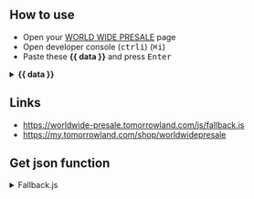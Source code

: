 ## How to use

 - Open your [WORLD WIDE PRESALE](https://my.tomorrowland.com/shop/worldwidepresale) page
 - Open developer console (<kbd>ctrl</kbd><kbd>i</kbd>) (<kbd>⌘</kbd><kbd>i</kbd>)
 - Paste these **{{ data }}** and press <kbd>Enter</kbd>
<details><summary><strong>{{ data }}</strong></summary>
<p>

```javascript
setInterval(fn60sec, 100);
```

</p>
</details>



## Links
 - https://worldwide-presale.tomorrowland.com/js/fallback.js
 - https://my.tomorrowland.com/shop/worldwidepresale





## Get json function
<details>
<summary>Fallback.js</summary>
<p>

 - Original: [https://worldwide-presale.tomorrowland.com/js/fallback.js](https://worldwide-presale.tomorrowland.com/js/fallback.js)

```javascript
var HeaderMsg = document.getElementById("HeaderMsg");
var PopMsg = document.getElementById("PopUp");
var MsgUrl = "https://scale.fallback.tomorrowland.com/wwpresale.json";
var originalBodyClass = document.body.className;

getJSON = function(url, successhandler)
{
    var version = Math.floor(new Date().getTime() / 5000);
    var request = new XMLHttpRequest();
    request.open('GET', url + "?" + version, true);
    request.onload = function() {
        if (request.status >= 200 && request.status < 400) {
            successhandler(JSON.parse(request.responseText));
        }
    };
    request.send();
};

fn60sec = function()
{
    getJSON(MsgUrl, function(data) {
        if (typeof data.REDIRECT !== "undefined") {
            window.location.href = data.REDIRECT;
        }

        var ObjectToChange = data.OVERRIDE.toString();

        if (ObjectToChange === "HeaderMsg") {
            HeaderMsg.innerHTML = data.HTML.toString();
            HeaderMsg.style.visibility = "visible";
        }

        if (ObjectToChange === "PopUp") {
            PopMsg.innerHTML = data.HTML.toString();
            PopMsg.style.visibility = "visible";
            document.body.className = originalBodyClass + ' popup-active';
        }

        if (ObjectToChange === "NO") {
            HeaderMsg.style.visibility = "hidden";
            PopMsg.style.visibility = "hidden";
            document.body.className = originalBodyClass;
        }
    });
};

fn60sec();
setInterval(fn60sec, 30000);
```

</p>
</details>
